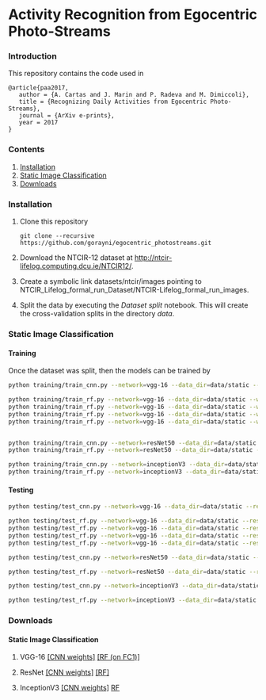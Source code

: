 # Activity Recognition from Egocentric Photo-Streams

### Introduction

This repository contains the code used in

    @article{paa2017,
       author = {A. Cartas and J. Marin and P. Radeva and M. Dimiccoli},
       title = {Recognizing Daily Activities from Egocentric Photo-Streams},
       journal = {ArXiv e-prints},
       year = 2017
    }

### Contents
1. [Installation](#installation)
2. [Static Image Classification](#static)
3. [Downloads](#downloads)

### Installation

1. Clone this repository
  	```Shell
  	git clone --recursive https://github.com/gorayni/egocentric_photostreams.git

2. Download the NTCIR-12 dataset at http://ntcir-lifelog.computing.dcu.ie/NTCIR12/.

3. Create a symbolic link datasets/ntcir/images pointing to NTCIR_Lifelog_formal_run_Dataset/NTCIR-Lifelog_formal_run_images.

4. Split the data by executing the *Dataset split* notebook. This will create the cross-validation splits in the directory *data*.

### Static Image Classification

#### Training

Once the dataset was split, then the models can be trained by

```bash
python training/train_cnn.py --network=vgg-16 --data_dir=data/static --weights_dir=weights/vgg-16

python training/train_rf.py --network=vgg-16 --data_dir=data/static --weights_dir=weights/vgg-16 -l 'predictions' 'fc1' 
python training/train_rf.py --network=vgg-16 --data_dir=data/static --weights_dir=weights/vgg-16 -l 'fc1'
python training/train_rf.py --network=vgg-16 --data_dir=data/static --weights_dir=weights/vgg-16 -l 'fc2' 
python training/train_rf.py --network=vgg-16 --data_dir=data/static --weights_dir=weights/vgg-16 -l 'fc1' 'fc2'


python training/train_cnn.py --network=resNet50 --data_dir=data/static --weights_dir=weights/resNet50
python training/train_rf.py --network=resNet50 --data_dir=data/static --weights_dir=weights/resNet50 -l 'flatten_1'

python training/train_cnn.py --network=inceptionV3 --data_dir=data/static --weights_dir=weights/inceptionV3
python training/train_rf.py --network=inceptionV3 --data_dir=data/static --weights_dir=weights/inceptionV3 -l 'global_average_pooling2d_1' 
```

#### Testing

```bash
python testing/test_cnn.py --network=vgg-16 --data_dir=data/static --results_dir=results/vgg-16 --weights_dir=weights/vgg-16 

python testing/test_rf.py --network=vgg-16 --data_dir=data/static --results_dir=results/vgg-16 --weights_dir=weights/vgg-16 --layer 'predictions' 'fc1'
python testing/test_rf.py --network=vgg-16 --data_dir=data/static --results_dir=results/vgg-16 --weights_dir=weights/vgg-16 --layer 'fc1'
python testing/test_rf.py --network=vgg-16 --data_dir=data/static --results_dir=results/vgg-16 --weights_dir=weights/vgg-16 --layer 'fc2'
python testing/test_rf.py --network=vgg-16 --data_dir=data/static --results_dir=results/vgg-16 --weights_dir=weights/vgg-16 --layer 'fc1' 'fc2'

python testing/test_cnn.py --network=resNet50 --data_dir=data/static --results_dir=results/resNet50 --weights_dir=weights/resNet50

python testing/test_rf.py --network=resNet50 --data_dir=data/static --results_dir=results/resNet50 --weights_dir=weights/resNet50 --layer 'flatten_1'

python testing/test_cnn.py --network=inceptionV3 --data_dir=data/static --results_dir=results/inceptionV3 --weights_dir=weights/inceptionV3

python testing/test_rf.py --network=inceptionV3 --data_dir=data/static --results_dir=results/inceptionV3 --weights_dir=weights/inceptionV3 -l 'global_average_pooling2d_1'

```
### Downloads

#### Static Image Classification

1. VGG-16 [[CNN weights]](https://drive.google.com/open?id=1BFivA-sx1WugxfRCuAVgiD7qXccekgSV) [[RF (on FC1)]](https://drive.google.com/open?id=1uCyhFg2LAkCeHjMqJ7sOFy8ljEgjltdi) 

2. ResNet [[CNN weights]](https://drive.google.com/open?id=15wZ2oMj8MDjcLODDs7cdxnYjr7JVp6vA) [[RF]](https://drive.google.com/open?id=1lU1Sz53MTD3xoPwU3-F_z0GT3GvDfP_L) 

3. InceptionV3 [[CNN weights]](https://drive.google.com/open?id=1YOwg39Q6eWklBg17K_B15qfMjL6hAvWt) [RF]()
